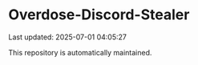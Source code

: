 # Overdose-Discord-Stealer

Last updated: 2025-07-01 04:05:27

This repository is automatically maintained.
